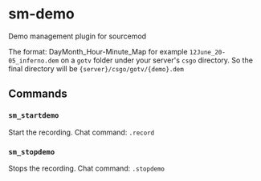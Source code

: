 # sm-demo
Demo management plugin for sourcemod

The format: DayMonth_Hour-Minute_Map for example `12June_20-05_inferno.dem` on a `gotv` folder under your server's `csgo` directory.
So the final directory will be `{server}/csgo/gotv/{demo}.dem`

## Commands
### `sm_startdemo`
Start the recording.
Chat command: `.record`

### `sm_stopdemo`
Stops the recording.
Chat command: `.stopdemo`
